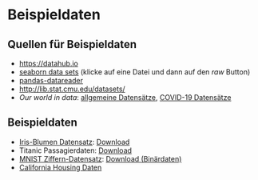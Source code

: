 # Beispieldaten

## Quellen für Beispieldaten

- <https://datahub.io>
- [seaborn data sets](https://github.com/mwaskom/seaborn-data) (klicke auf eine Datei und dann auf den _raw_ Button)
- [pandas-datareader](https://pydata.github.io/pandas-datareader)
- <http://lib.stat.cmu.edu/datasets/>
- _Our world in data_: [allgemeine Datensätze](https://github.com/owid/owid-datasets), [COVID-19 Datensätze](https://github.com/owid/covid-19-data)

## Beispieldaten

- [Iris-Blumen Datensatz](https://en.wikipedia.org/wiki/Iris_flower_data_set): [Download](http://archive.ics.uci.edu/ml/machine-learning-databases/iris/iris.data)
- Titanic Passagierdaten: [Download](https://raw.githubusercontent.com/datasciencedojo/datasets/master/titanic.csv)
- [MNIST Ziffern-Datensatz](https://en.wikipedia.org/wiki/MNIST_database): [Download (Binärdaten)](http://yann.lecun.com/exdb/mnist/)
- [California Housing Daten](http://lib.stat.cmu.edu/datasets/houses.zip)

